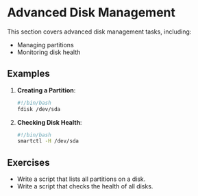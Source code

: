 # Advanced Disk Management

This section covers advanced disk management tasks, including:

- Managing partitions
- Monitoring disk health

## Examples

1. **Creating a Partition**:
   ```bash
   #!/bin/bash
   fdisk /dev/sda
   ```

2. **Checking Disk Health**:
   ```bash
   #!/bin/bash
   smartctl -H /dev/sda
   ```

## Exercises

- Write a script that lists all partitions on a disk.
- Write a script that checks the health of all disks.